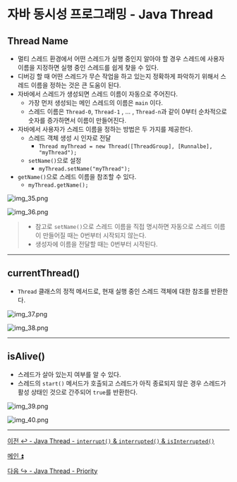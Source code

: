 # 자바 동시성 프로그래밍 - Java Thread

## Thread Name

- 멀티 스레드 환경에서 어떤 스레드가 실행 중인지 알아야 할 경우 스레드에 사용자 이름을 지정하면 실행 중인 스레드를 쉽게 찾을 수 있다.
- 디버깅 할 때 어떤 스레드가 무슨 작업을 하고 있는지 정확하게 파악하기 위해서 스레드 이름을 정하는 것은 큰 도움이 된다.
- 자바에서 스레드가 생성되면 스레드 이름이 자동으로 주어진다.
  - 가장 먼저 생성되는 메인 스레드의 이름은 `main` 이다.
  - 스레드 이름은 `Thread-0`, `Thread-1` , ... , `Thread-n`과 같이 0부터 순차적으로 숫자를 증가하면서 이름이 만들어진다.
- 자바에서 사용자가 스레드 이름을 정하는 방법은 두 가지를 제공한다.
  - 스레드 객체 생성 시 인자로 전달
    - `Thread myThread = new Thread([ThreadGroup], [Runnalbe], "myThread");`
  - `setName()`으로 설정
    - `myThread.setName("myThread");`
- `getName()`으로 스레드 이름을 참조할 수 있다.
  - `myThread.getName();`

![img_35.png](image/img_35.png)

![img_36.png](image/img_36.png)

> - 참고로 `setName()`으로 스레드 이름을 직접 명시하면 자동으로 스레드 이름이 만들어질 때는 0번부터 시작되지 않는다.
> - 생성자에 이름을 전달할 때는 0번부터 시작된다.

---

## currentThread()

- `Thread` 클래스의 정적 메서드로, 현재 실행 중인 스레드 객체에 대한 참조를 반환한다.

![img_37.png](image/img_37.png)

![img_38.png](image/img_38.png)

---

## isAlive()

- 스레드가 살아 있는지 여부를 알 수 있다.
- 스레드의 `start()` 메서드가 호출되고 스레드가 아직 종료되지 않은 경우 스레드가 활성 상태인 것으로 간주되어 `true`를 반환한다.

![img_39.png](image/img_39.png)

![img_40.png](image/img_40.png)

---

[이전 ↩️ - Java Thread - `interrupt()` & `interrupted()` & `isInterrupted()`](https://github.com/genesis12345678/TIL/blob/main/Java/reactive/javathread/api/interrupt.md)

[메인 ⏫](https://github.com/genesis12345678/TIL/blob/main/Java/reactive/Main.md)

[다음 ↪️ - Java Thread - Priority](https://github.com/genesis12345678/TIL/blob/main/Java/reactive/javathread/api/Priority.md)